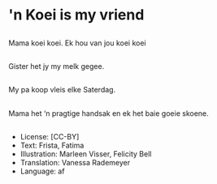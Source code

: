 # 'n Koei is my vriend

##
Mama koei koei.
Ek hou van jou koei koei

##
Gister het jy my melk gegee.

##
My pa koop vleis elke Saterdag.

##
Mama het ‘n pragtige
handsak en ek het baie
goeie skoene.

##
* License: [CC-BY]
* Text: Frista, Fatima
* Illustration: Marleen Visser, Felicity Bell
* Translation: Vanessa Rademeyer
* Language: af
